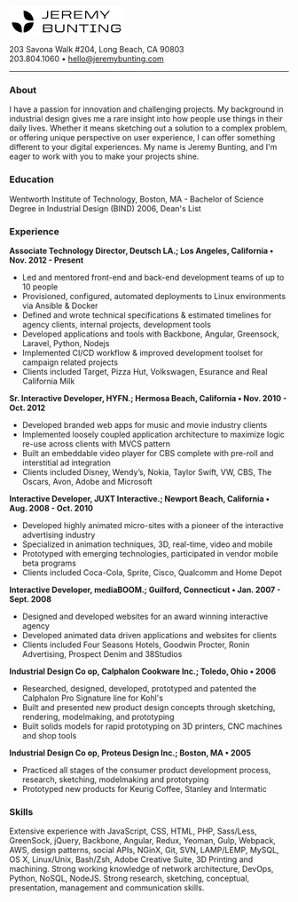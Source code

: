 <img src='jbunting_logotype.png' alt="Jeremy Bunting" height='50'>

203 Savona Walk #204, Long Beach, CA 90803   
203.804.1060 &bull; hello@jeremybunting.com

------

### About
I have a passion for innovation and challenging projects.  My background in industrial design gives me a rare insight into how people use things in their daily lives.  Whether it means sketching out a solution to a complex problem, or offering unique perspective on user experience, I can offer something different to your digital experiences. My name is Jeremy Bunting, and I'm eager to work with you to make your projects shine.

### Education
Wentworth Institute of Technology, Boston, MA - Bachelor of Science Degree in Industrial Design (BIND) 2006, Dean's List

### Experience
**Associate Technology Director, Deutsch LA.; Los Angeles, California &bull; Nov. 2012 - Present**
* Led and mentored front-end and back-end development teams of up to 10 people
* Provisioned, configured, automated deployments to Linux environments via Ansible & Docker
* Defined and wrote technical specifications & estimated timelines for agency clients, internal projects, development tools
* Developed applications and tools with Backbone, Angular, Greensock, Laravel, Python, Nodejs
* Implemented CI/CD workflow & improved development toolset for campaign related projects
* Clients included Target, Pizza Hut, Volkswagen, Esurance and Real California Milk

**Sr. Interactive Developer, HYFN.; Hermosa Beach, California &bull; Nov. 2010 - Oct. 2012**
* Developed branded web apps for music and movie industry clients
* Implemented loosely coupled application architecture to maximize logic re-use across clients with MVCS pattern
* Built an embeddable video player for CBS complete with pre-roll and interstitial ad integration
* Clients included Disney, Wendy’s, Nokia, Taylor Swift, VW, CBS, The Oscars, Avon, Adobe and Microsoft

**Interactive Developer, JUXT Interactive.; Newport Beach, California &bull; Aug. 2008 - Oct. 2010**
* Developed highly animated micro-sites with a pioneer of the interactive advertising industry
* Specialized in animation techniques, 3D, real-time, video and mobile
* Prototyped with emerging technologies, participated in vendor mobile beta programs
* Clients included Coca-Cola, Sprite, Cisco, Qualcomm and Home Depot

**Interactive Developer, mediaBOOM.; Guilford, Connecticut &bull; Jan. 2007 - Sept. 2008**
* Designed and developed websites for an award winning interactive agency
* Developed animated data driven applications and websites for clients
* Clients included Four Seasons Hotels, Goodwin Procter, Ronin Advertising, Prospect Denim and 38Studios


**Industrial Design Co op, Calphalon Cookware Inc.; Toledo, Ohio &bull; 2006**
* Researched, designed, developed, prototyped and patented the Calphalon Pro Signature line for Kohl's
* Built and presented new product design concepts through sketching, rendering, modelmaking, and prototyping
* Built solids models for rapid prototyping on 3D printers, CNC machines and shop tools

**Industrial Design Co op, Proteus Design Inc.; Boston, MA &bull; 2005**
* Practiced all stages of the consumer product development process, research, sketching, modelmaking and prototyping
* Prototyped new products for Keurig Coffee, Stanley and Intermatic

### Skills
Extensive experience with JavaScript, CSS, HTML, PHP, Sass/Less, GreenSock, jQuery, Backbone, Angular, Redux, Yeoman, Gulp, Webpack, AWS, design patterns, social APIs, NGinX, Git, SVN, LAMP/LEMP, MySQL, OS X, Linux/Unix, Bash/Zsh, Adobe Creative Suite, 3D Printing and machining. Strong working knowledge of network architecture, DevOps, Python, NoSQL, NodeJS. Strong research, sketching, conceptual, presentation, management and communication skills.
